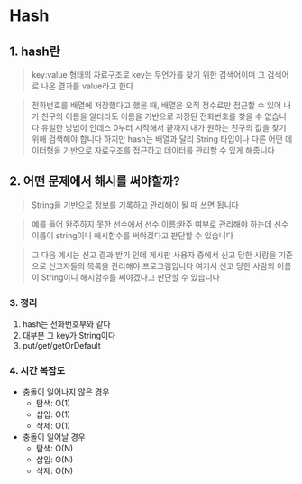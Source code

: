 # Hash

## 1. hash란
> key:value 형태의 자료구조로 key는 무언가를 찾기 위한 검색어이며 그 검색어로 나온 결과를 value라고 한다

> 전화번호를 배열에 저장했다고 했을 때, 배열은 오직 정수로만 접근할 수 있어 내가 친구의 이름을 알더라도 이름을 기반으로 저장된 전화번호를 찾을 수 없습니다 유일한 방법이 인데스 0부터 시작해서 끝까지 내가 원하는 친구의 값을 찾기 위해 검색해야 합니다
하지만 hash는 배열과 달리 String 타입이나 다른 어떤 데이터형을 기반으로 자료구조를 접근하고 데이터를 관리할 수 있게 해줍니다

## 2. 어떤 문제에서 해시를 써야할까?
> String을 기반으로 정보를 기록하고 관리해야 될 때 쓰면 됩니다 

> 예를 들어 완주하지 못한 선수에서 선수 이름:완주 여부로 관리해야 하는데 선수 이름이 string이니 해시함수를 써야겠다고 판단할 수 있습니다

> 그 다음 예시는 신고 결과 받기 인데 게시판 사용자 중에서 신고 당한 사람을 기준으로 신고자들의 목록을 관리해야 프로그램입니다 여기서 신고 당한 사람의 이름이 String이니 해시함수를 써야겠다고 판단할 수 있습니다

### 3. 정리
1. hash는 전화번호부와 같다
2. 대부분 그 key가 String이다
3. put/get/getOrDefault

### 4. 시간 복잡도
* 충돌이 일어나지 않은 경우
    * 탐색: O(1)
    * 삽입: O(1)
    * 삭제: O(1)
* 충돌이 일어날 경우
    * 탐색: O(N)
    * 삽입: O(N)
    * 삭제: O(N)